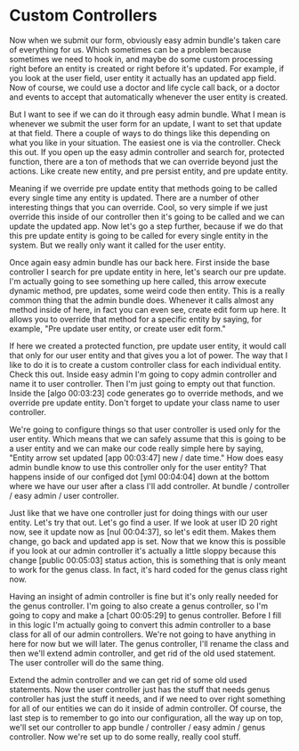 # Custom Controllers

Now when we submit our form, obviously easy admin bundle's taken care of everything for us. Which sometimes can be a problem because sometimes we need to hook in, and maybe do some custom processing right before an entity is created or right before it's updated. For example, if you look at the user field, user entity it actually has an updated app field. Now of course, we could use a doctor and life cycle call back, or a doctor and events to accept that automatically whenever the user entity is created.

But I want to see if we can do it through easy admin bundle. What I mean is whenever we submit the user form for an update, I want to set that update at that field. There a couple of ways to do things like this depending on what you like in your situation. The easiest one is via the controller. Check this out. If you open up the easy admin controller and search for, protected function, there are a ton of methods that we can override beyond just the actions. Like create new entity, and pre persist entity, and pre update entity.

Meaning if we override pre update entity that methods going to be called every single time any entity is updated. There are a number of other interesting things that you can override. Cool, so very simple if we just override this inside of our controller then it's going to be called and we can update the updated app. Now let's go a step further, because if we do that this pre update entity is going to be called for every single entity in the system. But we really only want it called for the user entity.

Once again easy admin bundle has our back here. First inside the base controller I search for pre update entity in here, let's search our pre update. I'm actually going to see something up here called, this arrow execute dynamic method, pre updates, some weird code then entity. This is a really common thing that the admin bundle does. Whenever it calls almost any method inside of here, in fact you can even see, create edit form up here. It allows you to override that method for a specific entity by saying, for example, "Pre update user entity, or create user edit form."

If here we created a protected function, pre update user entity, it would call that only for our user entity and that gives you a lot of power. The way that I like to do it is to create a custom controller class for each individual entity. Check this out. Inside easy admin I'm going to copy admin controller and name it to user controller. Then I'm just going to empty out that function. Inside the [algo 00:03:23] code generates go to override methods, and we override pre update entity. Don't forget to update your class name to user controller.

We're going to configure things so that user controller is used only for the user entity. Which means that we can safely assume that this is going to be a user entity and we can make our code really simple here by saying, "Entity arrow set updated [app 00:03:47] new / date time." How does easy admin bundle know to use this controller only for the user entity? That happens inside of our configed dot [yml 00:04:04] down at the bottom where we have our user after a class I'll add controller. At bundle / controller / easy admin / user controller.

Just like that we have one controller just for doing things with our user entity. Let's try that out. Let's go find a user. If we look at user ID 20 right now, see it update now as [nul 00:04:37], so let's edit them. Makes them change, go back and updated app is set. Now that we know this is possible if you look at our admin controller it's actually a little sloppy because this change [public 00:05:03] status action, this is something that is only meant to work for the genus class. In fact, it's hard coded for the genus class right now.

Having an insight of admin controller is fine but it's only really needed for the genus controller. I'm going to also create a genus controller, so I'm going to copy and make a [chart 00:05:29] to genus controller. Before I fill in this logic I'm actually going to convert this admin controller to a base class for all of our admin controllers. We're not going to have anything in here for now but we will later. The genus controller, I'll rename the class and then we'll extend admin controller, and get rid of the old used statement. The user controller will do the same thing.

Extend the admin controller and we can get rid of some old used statements. Now the user controller just has the stuff that needs genus controller has just the stuff it needs, and if we need to over right something for all of our entities we can do it inside of admin controller. Of course, the last step is to remember to go into our configuration, all the way up on top, we'll set our controller to app bundle / controller / easy admin / genus controller. Now we're set up to do some really, really cool stuff.


